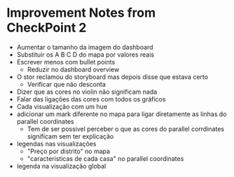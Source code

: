 # Improvement Notes from CheckPoint 2

- Aumentar o tamanho da imagem do dashboard
- Substituir os A B C D do mapa por valores reais
- Escrever menos com bullet points
  - Reduzir no dashboard overview
- O stor reclamou do storyboard mas depois disse que estava certo
  - Verificar que não desconta
- Dizer que as cores no violin não significam nada
- Falar das ligações das cores com todos os gráficos
- Cada visualização com um hue
- adicionar um mark diferente no mapa para ligar diretamente as linhas do parallel coordinates
  - Tem de ser possivel perceber o que as cores do parallel corrdinates significam sem ter explicação
- legendas nas visualizações
  - "Preço por distrito" no mapa
  - "caracteristicas de cada casa" no parallel coordinates
- legenda na visualização global